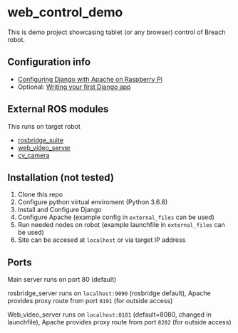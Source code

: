 # web_control_demo
This is demo project showcasing tablet (or any browser) control of Breach robot.

## Configuration info
* [Configuring Django with Apache on Raspberry Pi](https://mikesmithers.wordpress.com/2017/02/21/configuring-django-with-apache-on-a-raspberry-pi/)
* Optional: [Writing your first Django app](https://docs.djangoproject.com/en/2.2/intro/tutorial01/)

## External ROS modules
This runs on target robot
* [rosbridge_suite](http://wiki.ros.org/rosbridge_suite)
* [web_video_server](https://wiki.ros.org/web_video_server)
* [cv_camera](http://wiki.ros.org/cv_camera)

## Installation (not tested)
1. Clone this repo
2. Configure python virtual enviroment (Python 3.6.8)
3. Install and Configure Django
4. Configure Apache (example config in `external_files` can be used)
5. Run needed nodes on robot (example launchfile in `external_files` can be used)
6. Site can be accesed at `localhost` or via target IP address

## Ports
Main server runs on port 80 (default)

rosbridge_server runs on `localhost:9090` (rosbridge default), Apache provides proxy route from port `9191` (for outside access)

Web_video_server runs on `localhost:8181` (default=8080, changed in launchfile), Apache provides proxy route from port `8282` (for outside access)
